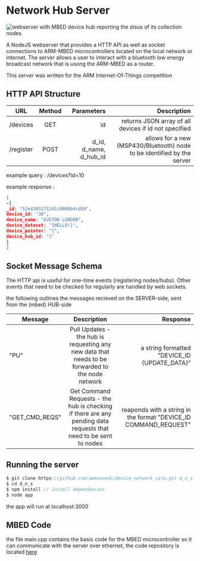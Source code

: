 # Network Hub Server

![webserver with MBED device hub reporting the stsus of its collection nodes](http://i.imgur.com/aYOY0eV.png "MBED and server")

A NodeJS webserver that provides a HTTP API as well as socket connections to ARM-MBED microcontrollers located on the local network or internet. The server allows a user to interact with a bluetooth low energy broadcast network that is usong the ARM-MBED as a router.

This server was written for the ARM Internet-Of-Things competition

## HTTP API Structure


| URL          |Method          | Parameters | Description     
| ------------- |:-------------:|---------:|----------:|
| /devices| GET         | id  | returns JSON array of all devices if id not specified |
|/register| POST| d_id, d_name, d_hub_id| allows for a new (MSP430/Bluetooth) node to be identified by the server

example query : /devices?id=10

example response : 

```json
[
-{
_id: "52e43052712d1c0000b4cdb9",
device_id: "30",
device_name: "EUSTON LONDON",
device_dataset: "{HELLO!}",
device_pointer: "1",
device_hub_id: "1"
}
]
```

## Socket Message Schema

The HTTP api is useful for one-time events (registering nodes/hubs). Other events that need to be checked for regularly are handled by web sockets. 

the following outlines the messages recieved on the SERVER-side, sent from the (mbed) HUB-side

| Message          |Description          | Response |
| ------------- |:-------------:|---------:|
| "PU"| Pull Updates - the hub is requesting any new data that needs to be forwarded to the node network        | a string formatted "DEVICE_ID {UPDATE_DATA}"  | returns JSON array of all devices if id not specified |
|"GET_CMD_REQS"| Get Command Requests - the hub is checking if there are any pending data requests that need to be sent to nodes| reaponds with a string in the format "DEVICE_ID COMMAND_REQUEST"

## Running the server

```javascript
$ git clone https://github.com/ammanvedi/device_network_site.git d_n_s
$ cd d_n_s
$ npm install // install dependancies 
$ node app
```

the app will run at localhost:3000

## MBED Code

the file main.cpp contains the basic code for the MBED microcontroller so it can communicate with the server over ethernet, the code repository is located [here](https://mbed.org/users/ammanvedi/code/IOT_Sockets/)







